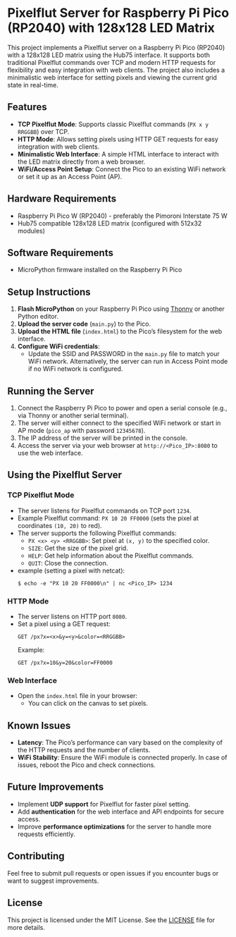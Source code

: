 # Pixelflut Server for Raspberry Pi Pico (RP2040) with 128x128 LED Matrix

This project implements a Pixelflut server on a Raspberry Pi Pico (RP2040) with a 128x128 LED matrix using the Hub75 interface. It supports both traditional Pixelflut commands over TCP and modern HTTP requests for flexibility and easy integration with web clients. The project also includes a minimalistic web interface for setting pixels and viewing the current grid state in real-time.

## Features

- **TCP Pixelflut Mode**: Supports classic Pixelflut commands (`PX x y RRGGBB`) over TCP.
- **HTTP Mode**: Allows setting pixels using HTTP GET requests for easy integration with web clients.
- **Minimalistic Web Interface**: A simple HTML interface to interact with the LED matrix directly from a web browser.
- **WiFi/Access Point Setup**: Connect the Pico to an existing WiFi network or set it up as an Access Point (AP).

## Hardware Requirements

- Raspberry Pi Pico W (RP2040) - preferably the Pimoroni Interstate 75 W
- Hub75 compatible 128x128 LED matrix (configured with 512x32 modules)

## Software Requirements

- MicroPython firmware installed on the Raspberry Pi Pico

## Setup Instructions

1. **Flash MicroPython** on your Raspberry Pi Pico using [Thonny](https://thonny.org/) or another Python editor.
2. **Upload the server code** (`main.py`) to the Pico.
3. **Upload the HTML file** (`index.html`) to the Pico’s filesystem for the web interface.
4. **Configure WiFi credentials**:
   - Update the SSID and PASSWORD in the `main.py` file to match your WiFi network. Alternatively, the server can run in Access Point mode if no WiFi network is configured.

## Running the Server

1. Connect the Raspberry Pi Pico to power and open a serial console (e.g., via Thonny or another serial terminal).
2. The server will either connect to the specified WiFi network or start in AP mode (`pico_ap` with password `12345678`).
3. The IP address of the server will be printed in the console.
4. Access the server via your web browser at `http://<Pico_IP>:8080` to use the web interface.

## Using the Pixelflut Server

### TCP Pixelflut Mode

- The server listens for Pixelflut commands on TCP port `1234`.
- Example Pixelflut command: `PX 10 20 FF0000` (sets the pixel at coordinates `(10, 20)` to red).
- The server supports the following Pixelflut commands:
  - `PX <x> <y> <RRGGBB>`: Set pixel at `(x, y)` to the specified color.
  - `SIZE`: Get the size of the pixel grid.
  - `HELP`: Get help information about the Pixelflut commands.
  - `QUIT`: Close the connection.
- example (setting a pixel with netcat):
  ```
  $ echo -e "PX 10 20 FF0000\n" | nc <Pico_IP> 1234
  ```

### HTTP Mode

- The server listens on HTTP port `8080`.
- Set a pixel using a GET request:
  ```
  GET /px?x=<x>&y=<y>&color=<RRGGBB>
  ```
  Example:
  ```
  GET /px?x=10&y=20&color=FF0000
  ```

### Web Interface

- Open the `index.html` file in your browser:
  - You can click on the canvas to set pixels.
  
## Known Issues

- **Latency**: The Pico’s performance can vary based on the complexity of the HTTP requests and the number of clients.
- **WiFi Stability**: Ensure the WiFi module is connected properly. In case of issues, reboot the Pico and check connections.

## Future Improvements

- Implement **UDP support** for Pixelflut for faster pixel setting.
- Add **authentication** for the web interface and API endpoints for secure access.
- Improve **performance optimizations** for the server to handle more requests efficiently.

## Contributing

Feel free to submit pull requests or open issues if you encounter bugs or want to suggest improvements.

## License

This project is licensed under the MIT License. See the [LICENSE](LICENSE) file for more details.
